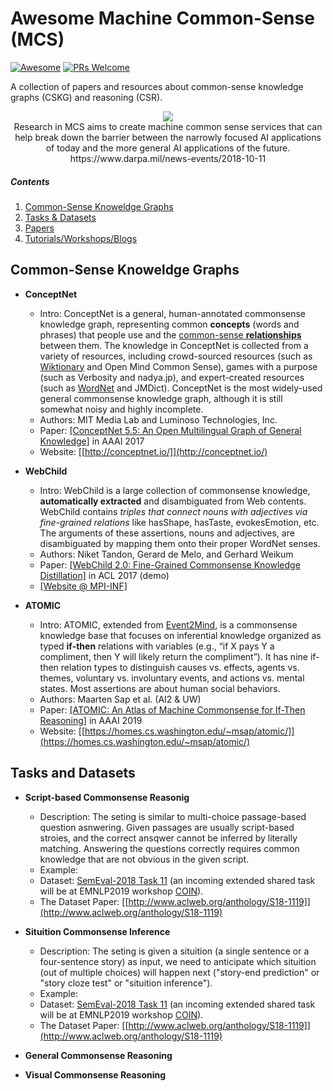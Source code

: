 # Awesome Machine Common-Sense (MCS)
[![Awesome](https://cdn.rawgit.com/sindresorhus/awesome/d7305f38d29fed78fa85652e3a63e154dd8e8829/media/badge.svg)](https://github.com/sindresorhus/awesome)
[![PRs Welcome](https://img.shields.io/badge/PRs-welcome-brightgreen.svg?style=flat-square)](http://makeapullrequest.com)

A collection of papers and resources about common-sense knowledge graphs (CSKG) and reasoning (CSR). 

<p align="center">
  <img src="https://www.darpa.mil/DDM_Gallery/teaching-machines-619-316.jpg">
  <br><span>Research in MCS aims to create machine common sense services that can help break down the barrier between the narrowly focused AI applications of today and the more general AI applications of the future. <br> https://www.darpa.mil/news-events/2018-10-11</span>
</p>

##### Contents  

1. [Common-Sense Knoweldge Graphs](#cskgs)  
2. [Tasks & Datasets](#datasets)
3. [Papers](#papers)
4. [Tutorials/Workshops/Blogs](#tutorials)



## Common-Sense Knoweldge Graphs
- **ConceptNet**
  - Intro: ConceptNet is a general, human-annotated commonsense knowledge graph, representing common **concepts** (words and phrases) that people use and the [common-sense **relationships**](https://github.com/commonsense/conceptnet5/wiki/Relations) between them. The knowledge in ConceptNet is collected from a variety of resources, including crowd-sourced resources (such as [Wiktionary](https://www.wiktionary.org/) and Open Mind Common Sense), games with a purpose (such as Verbosity and nadya.jp), and expert-created resources (such as [WordNet](https://wordnet.princeton.edu/) and JMDict). ConceptNet is the most widely-used general commonsense knowledge graph, although it is still somewhat noisy and highly incomplete. 
  - Authors: MIT Media Lab and Luminoso Technologies, Inc.
  - Paper: [[ConceptNet 5.5: An Open Multilingual Graph of General Knowledge]](https://arxiv.org/abs/1612.03975) in AAAI 2017
  - Website: [[http://conceptnet.io/]](http://conceptnet.io/)


- **WebChild**
  - Intro: WebChild is a large collection of commonsense knowledge, **automatically extracted** and disambiguated from Web contents. WebChild contains _triples that connect nouns with adjectives via fine-grained relations_ like hasShape, hasTaste, evokesEmotion, etc. The arguments of these assertions, nouns and adjectives, are disambiguated by mapping them onto their proper WordNet senses.
  - Authors: Niket Tandon, Gerard de Melo, and Gerhard Weikum
  - Paper: [[WebChild 2.0: Fine-Grained Commonsense Knowledge Distillation]](http://people.mpi-inf.mpg.de/~ntandon/papers/tandon-acl2017-demo.pdf) in ACL 2017 (demo)
  - [[Website @ MPI-INF]](https://www.mpi-inf.mpg.de/departments/databases-and-information-systems/research/yago-naga/webchild/)
  
  
- **ATOMIC**
  - Intro: ATOMIC, extended from [Event2Mind](https://uwnlp.github.io/event2mind/), is a commonsense knowledge base that focuses on inferential knowledge organized as typed **if-then** relations with variables (e.g., “if X pays Y a compliment, then Y will likely return the compliment”). It has nine if-then relation types to distinguish causes vs. effects, agents vs. themes, voluntary vs. involuntary events, and actions vs. mental states. Most assertions are about human social behaviors. 
  - Authors: Maarten Sap et al. (AI2 & UW)
  - Paper: [[ATOMIC: An Atlas of Machine Commonsense for If-Then Reasoning]](https://arxiv.org/pdf/1811.00146.pdf)  in AAAI 2019
  - Website: [[https://homes.cs.washington.edu/~msap/atomic/]](https://homes.cs.washington.edu/~msap/atomic/)
  
## Tasks and Datasets

- **Script-based Commonsense Reasonig**

  - Description: The seting is similar to multi-choice passage-based question asnwering. Given passages are usually script-based stroies, and the correct ansqwer cannot be inferred by literally matching. Answering the questions correctly requires common knowledge that are not obvious in the given script.
  - Example: 
  - Dataset: [SemEval-2018 Task 11](https://competitions.codalab.org/competitions/17184) (an incoming extended shared task will be at EMNLP2019 workshop [COIN](http://www.coli.uni-saarland.de/~mroth/COIN/)).
  - The Dataset Paper: [[http://www.aclweb.org/anthology/S18-1119]](http://www.aclweb.org/anthology/S18-1119)
  

- **Situition Commonsense Inference**

  - Description: The seting is given a situition (a single sentence or a four-sentence story) as input, we need to anticipate which situition (out of multiple choices) will happen next ("story-end prediction" or "story cloze test" or "situition inference"). 
  - Example: 
  - Dataset: [SemEval-2018 Task 11](https://competitions.codalab.org/competitions/17184) (an incoming extended shared task will be at EMNLP2019 workshop [COIN](http://www.coli.uni-saarland.de/~mroth/COIN/)).
  - The Dataset Paper: [[http://www.aclweb.org/anthology/S18-1119]](http://www.aclweb.org/anthology/S18-1119)


- **General Commonsense Reasoning**


- **Visual Commonsense Reasoning**


